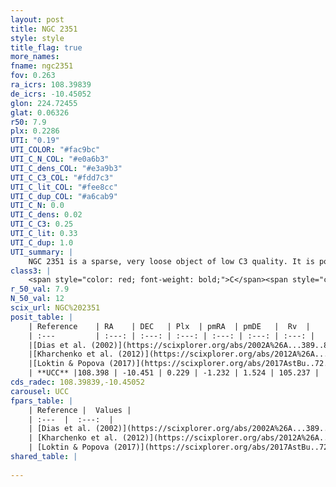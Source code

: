 ```yaml
---
layout: post
title: NGC 2351
style: style
title_flag: true
more_names: 
fname: ngc2351
fov: 0.263
ra_icrs: 108.39839
de_icrs: -10.45052
glon: 224.72455
glat: 0.06326
r50: 7.9
plx: 0.2286
UTI: "0.19"
UTI_COLOR: "#fac9bc"
UTI_C_N_COL: "#e0a6b3"
UTI_C_dens_COL: "#e3a9b3"
UTI_C_C3_COL: "#fdd7c3"
UTI_C_lit_COL: "#fee8cc"
UTI_C_dup_COL: "#a6cab9"
UTI_C_N: 0.0
UTI_C_dens: 0.02
UTI_C_C3: 0.25
UTI_C_lit: 0.33
UTI_C_dup: 1.0
UTI_summary: |
    NGC 2351 is a sparse, very loose object of low C3 quality. It is poorly studied in the literature, with no articles listed in the last 8 years.<br><br><span style="color: #99180f; font-weight: bold;">Warning: </span>contains less than 25 stars with <i>P>0.5</i> estimated.
class3: |
    <span style="color: red; font-weight: bold;">C</span><span style="color: red; font-weight: bold;">C</span>
r_50_val: 7.9
N_50_val: 12
scix_url: NGC%202351
posit_table: |
    | Reference    | RA    | DEC   | Plx  | pmRA  | pmDE   |  Rv  |
    | :---         | :---: | :---: | :---: | :---: | :---: | :---: |
    |[Dias et al. (2002)](https://scixplorer.org/abs/2002A%26A...389..871D) | 108.379 | -10.487 | -- | -4.02 | -1.54 | -- |
    |[Kharchenko et al. (2012)](https://scixplorer.org/abs/2012A%26A...543A.156K) | 108.382 | -10.48 | -- | -0.43 | 2.54 | -- |
    |[Loktin & Popova (2017)](https://scixplorer.org/abs/2017AstBu..72..257L) | 108.375 | -10.48 | -- | -0.467 | 0.825 | -- |
    | **UCC** |108.398 | -10.451 | 0.229 | -1.232 | 1.524 | 105.237 | 
cds_radec: 108.39839,-10.45052
carousel: UCC
fpars_table: |
    | Reference |  Values |
    | :---  |  :---:  |
    | [Dias et al. (2002)](https://scixplorer.org/abs/2002A%26A...389..871D) | `E(B-V)=0.92, Dist=1882.0, Age=8.38` |
    | [Kharchenko et al. (2012)](https://scixplorer.org/abs/2012A%26A...543A.156K) | `e_bv=0.521, distance=5841, log_age=9.0` |
    | [Loktin & Popova (2017)](https://scixplorer.org/abs/2017AstBu..72..257L) | `E(B-V)=0.609, Dmod=13.075, logt=8.79` |
shared_table: |
    
---
```

